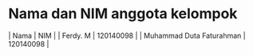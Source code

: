 # Nama dan NIM anggota kelompok

| Nama | NIM |
| Ferdy. M | 120140098 |
| Muhammad Duta Faturahman | 120140098 |
